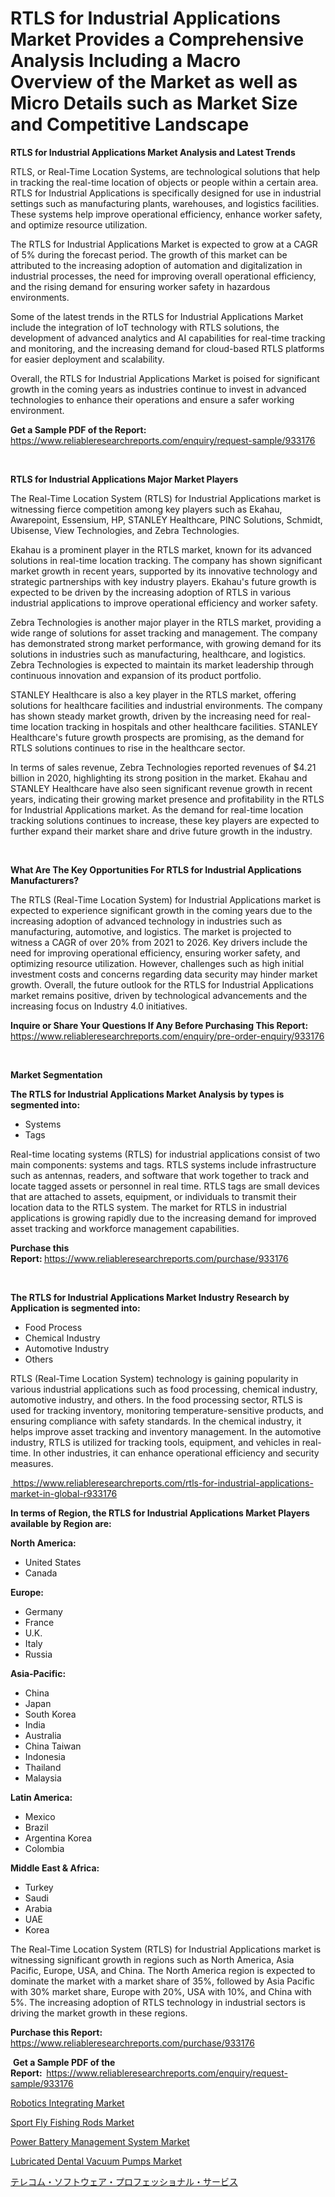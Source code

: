 <p><h1>RTLS for Industrial Applications Market Provides a Comprehensive Analysis Including a Macro Overview of the Market as well as Micro Details such as Market Size and Competitive Landscape</h1></p><p><strong>RTLS for Industrial Applications Market Analysis and Latest Trends</strong></p>
<p><p>RTLS, or Real-Time Location Systems, are technological solutions that help in tracking the real-time location of objects or people within a certain area. RTLS for Industrial Applications is specifically designed for use in industrial settings such as manufacturing plants, warehouses, and logistics facilities. These systems help improve operational efficiency, enhance worker safety, and optimize resource utilization.</p><p>The RTLS for Industrial Applications Market is expected to grow at a CAGR of 5% during the forecast period. The growth of this market can be attributed to the increasing adoption of automation and digitalization in industrial processes, the need for improving overall operational efficiency, and the rising demand for ensuring worker safety in hazardous environments.</p><p>Some of the latest trends in the RTLS for Industrial Applications Market include the integration of IoT technology with RTLS solutions, the development of advanced analytics and AI capabilities for real-time tracking and monitoring, and the increasing demand for cloud-based RTLS platforms for easier deployment and scalability.</p><p>Overall, the RTLS for Industrial Applications Market is poised for significant growth in the coming years as industries continue to invest in advanced technologies to enhance their operations and ensure a safer working environment.</p></p>
<p><strong>Get a Sample PDF of the Report:&nbsp;</strong> <a href="https://www.reliableresearchreports.com/enquiry/request-sample/933176">https://www.reliableresearchreports.com/enquiry/request-sample/933176</a></p>
<p>&nbsp;</p>
<p><strong>RTLS for Industrial Applications Major Market Players</strong></p>
<p><p>The Real-Time Location System (RTLS) for Industrial Applications market is witnessing fierce competition among key players such as Ekahau, Awarepoint, Essensium, HP, STANLEY Healthcare, PINC Solutions, Schmidt, Ubisense, View Technologies, and Zebra Technologies.</p><p>Ekahau is a prominent player in the RTLS market, known for its advanced solutions in real-time location tracking. The company has shown significant market growth in recent years, supported by its innovative technology and strategic partnerships with key industry players. Ekahau's future growth is expected to be driven by the increasing adoption of RTLS in various industrial applications to improve operational efficiency and worker safety.</p><p>Zebra Technologies is another major player in the RTLS market, providing a wide range of solutions for asset tracking and management. The company has demonstrated strong market performance, with growing demand for its solutions in industries such as manufacturing, healthcare, and logistics. Zebra Technologies is expected to maintain its market leadership through continuous innovation and expansion of its product portfolio.</p><p>STANLEY Healthcare is also a key player in the RTLS market, offering solutions for healthcare facilities and industrial environments. The company has shown steady market growth, driven by the increasing need for real-time location tracking in hospitals and other healthcare facilities. STANLEY Healthcare's future growth prospects are promising, as the demand for RTLS solutions continues to rise in the healthcare sector.</p><p>In terms of sales revenue, Zebra Technologies reported revenues of $4.21 billion in 2020, highlighting its strong position in the market. Ekahau and STANLEY Healthcare have also seen significant revenue growth in recent years, indicating their growing market presence and profitability in the RTLS for Industrial Applications market. As the demand for real-time location tracking solutions continues to increase, these key players are expected to further expand their market share and drive future growth in the industry.</p></p>
<p>&nbsp;</p>
<p><strong>What Are The Key Opportunities For RTLS for Industrial Applications Manufacturers?</strong></p>
<p><p>The RTLS (Real-Time Location System) for Industrial Applications market is expected to experience significant growth in the coming years due to the increasing adoption of advanced technology in industries such as manufacturing, automotive, and logistics. The market is projected to witness a CAGR of over 20% from 2021 to 2026. Key drivers include the need for improving operational efficiency, ensuring worker safety, and optimizing resource utilization. However, challenges such as high initial investment costs and concerns regarding data security may hinder market growth. Overall, the future outlook for the RTLS for Industrial Applications market remains positive, driven by technological advancements and the increasing focus on Industry 4.0 initiatives.</p></p>
<p><strong>Inquire or Share Your Questions If Any Before Purchasing This Report:</strong> <a href="https://www.reliableresearchreports.com/enquiry/pre-order-enquiry/933176">https://www.reliableresearchreports.com/enquiry/pre-order-enquiry/933176</a></p>
<p>&nbsp;</p>
<p><strong>Market Segmentation</strong></p>
<p><strong>The RTLS for Industrial Applications Market Analysis by types is segmented into:</strong></p>
<p><ul><li>Systems</li><li>Tags</li></ul></p>
<p><p>Real-time locating systems (RTLS) for industrial applications consist of two main components: systems and tags. RTLS systems include infrastructure such as antennas, readers, and software that work together to track and locate tagged assets or personnel in real time. RTLS tags are small devices that are attached to assets, equipment, or individuals to transmit their location data to the RTLS system. The market for RTLS in industrial applications is growing rapidly due to the increasing demand for improved asset tracking and workforce management capabilities.</p></p>
<p><strong>Purchase this Report:&nbsp;</strong><a href="https://www.reliableresearchreports.com/purchase/933176">https://www.reliableresearchreports.com/purchase/933176</a></p>
<p>&nbsp;</p>
<p><strong>The RTLS for Industrial Applications Market Industry Research by Application is segmented into:</strong></p>
<p><ul><li>Food Process</li><li>Chemical Industry</li><li>Automotive Industry</li><li>Others</li></ul></p>
<p><p>RTLS (Real-Time Location System) technology is gaining popularity in various industrial applications such as food processing, chemical industry, automotive industry, and others. In the food processing sector, RTLS is used for tracking inventory, monitoring temperature-sensitive products, and ensuring compliance with safety standards. In the chemical industry, it helps improve asset tracking and inventory management. In the automotive industry, RTLS is utilized for tracking tools, equipment, and vehicles in real-time. In other industries, it can enhance operational efficiency and security measures.</p></p>
<p><a href="https://www.reliableresearchreports.com/rtls-for-industrial-applications-market-in-global-r933176">&nbsp;https://www.reliableresearchreports.com/rtls-for-industrial-applications-market-in-global-r933176</a></p>
<p><strong>In terms of Region, the RTLS for Industrial Applications Market Players available by Region are:</strong></p>
<p>
    <p> <strong> North America: </strong>
        <ul>
            <li>United States</li>
            <li>Canada</li>
        </ul>
        </p> 
    <p> <strong> Europe: </strong>
        <ul>
            <li>Germany</li>
            <li>France</li>
            <li>U.K.</li>
            <li>Italy</li>
            <li>Russia</li>
        </ul>
        </p> 
    <p> <strong> Asia-Pacific: </strong>
        <ul>
            <li>China</li>
            <li>Japan</li>
            <li>South Korea</li>
            <li>India</li>
            <li>Australia</li>
            <li>China Taiwan</li>
            <li>Indonesia</li>
            <li>Thailand</li>
            <li>Malaysia</li>
        </ul>
        </p> 
    <p> <strong> Latin America: </strong>
        <ul>
            <li>Mexico</li>
            <li>Brazil</li>
            <li>Argentina Korea</li>
            <li>Colombia</li>
        </ul>
        </p> 
    <p> <strong> Middle East & Africa: </strong>
        <ul>
            <li>Turkey</li>
            <li>Saudi</li>
            <li>Arabia</li>
            <li>UAE</li>
            <li>Korea</li>
        </ul>
    </p>
    </p>
<p><p>The Real-Time Location System (RTLS) for Industrial Applications market is witnessing significant growth in regions such as North America, Asia Pacific, Europe, USA, and China. The North America region is expected to dominate the market with a market share of 35%, followed by Asia Pacific with 30% market share, Europe with 20%, USA with 10%, and China with 5%. The increasing adoption of RTLS technology in industrial sectors is driving the market growth in these regions.</p></p>
<p><strong>Purchase this Report: </strong><a href="https://www.reliableresearchreports.com/purchase/933176">https://www.reliableresearchreports.com/purchase/933176</a></p>
<p>&nbsp;<strong>Get a Sample PDF of the Report:&nbsp;&nbsp;</strong><a href="https://www.reliableresearchreports.com/enquiry/request-sample/933176">https://www.reliableresearchreports.com/enquiry/request-sample/933176</a></p>
<p><strong></strong></p>
<p><p><a href="https://github.com/tamvrosiya/Market-Research-Report-List-5/blob/main/robotics-integrating-market.md">Robotics Integrating Market</a></p><p><a href="https://github.com/pizolina/Market-Research-Report-List-6/blob/main/sport-fly-fishing-rods-market.md">Sport Fly Fishing Rods Market</a></p><p><a href="https://medium.com/@swilliamn8765/power-battery-management-system-market-forecast-global-market-trends-and-analysis-from-2024-to-f407774bc899">Power Battery Management System Market</a></p><p><a href="https://www.linkedin.com/pulse/lubricated-dental-vacuum-pumps-market-global-trends-forecast-byx5e?trackingId=p3e91JB6isXLSHDrSuPx5g%3D%3D">Lubricated Dental Vacuum Pumps Market</a></p><p><a href="https://medium.com/@narcisoferry/%E3%82%B0%E3%83%AD%E3%83%BC%E3%83%90%E3%83%AB%E3%83%86%E3%83%AC%E3%82%B3%E3%83%A0%E3%82%BD%E3%83%95%E3%83%88%E3%82%A6%E3%82%A7%E3%82%A2%E3%83%97%E3%83%AD%E3%83%95%E3%82%A7%E3%83%83%E3%82%B7%E3%83%A7%E3%83%8A%E3%83%AB%E3%82%B5%E3%83%BC%E3%83%93%E3%82%B9%E5%B8%82%E5%A0%B4%E3%81%AE%E8%A6%8F%E6%A8%A1%E3%81%A8%E3%82%B7%E3%82%A7%E3%82%A2%E5%88%86%E6%9E%90-%E8%A3%BD%E5%93%81%E3%82%BF%E3%82%A4%E3%83%97%E5%88%A5-%E3%82%A2%E3%83%97%E3%83%AA%E3%82%B1%E3%83%BC%E3%82%B7%E3%83%A7%E3%83%B3%E5%88%A5-%E5%9C%B0%E5%9F%9F%E5%88%A5-%E4%BA%88%E6%B8%AC-2024%E5%B9%B4-2031%E5%B9%B4-6b55f5b682d8">テレコム・ソフトウェア・プロフェッショナル・サービス</a></p></p>